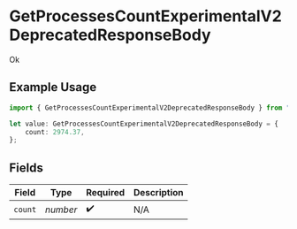 # GetProcessesCountExperimentalV2DeprecatedResponseBody

Ok

## Example Usage

```typescript
import { GetProcessesCountExperimentalV2DeprecatedResponseBody } from "@hathora/cloud-sdk-typescript/models/operations";

let value: GetProcessesCountExperimentalV2DeprecatedResponseBody = {
    count: 2974.37,
};
```

## Fields

| Field              | Type               | Required           | Description        |
| ------------------ | ------------------ | ------------------ | ------------------ |
| `count`            | *number*           | :heavy_check_mark: | N/A                |